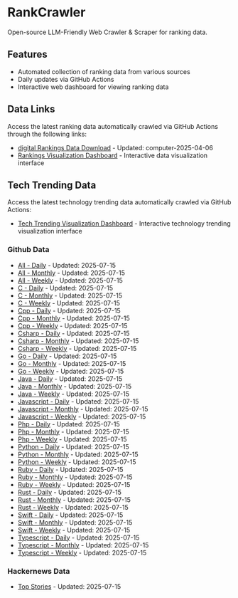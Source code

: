 # RankCrawler

Open-source LLM-Friendly Web Crawler & Scraper for ranking data.

## Features

* Automated collection of ranking data from various sources
* Daily updates via GitHub Actions
* Interactive web dashboard for viewing ranking data


## Data Links

Access the latest ranking data automatically crawled via GitHub Actions through the following links:

* [digital Rankings Data Download](https://github.com/chenjy16/RankCrawler/blob/main/data/1688/digital_computer_2025-04-06.json) - Updated: computer-2025-04-06
* [Rankings Visualization Dashboard](https://chenjy16.github.io/RankCrawler/1688_rankings.html) - Interactive data visualization interface




## Tech Trending Data

Access the latest technology trending data automatically crawled via GitHub Actions:

* [Tech Trending Visualization Dashboard](https://chenjy16.github.io/RankCrawler/tech_trending.html) - Interactive technology trending visualization interface

### Github Data

* [All - Daily](https://github.com/chenjy16/RankCrawler/blob/main/data/github/github_all_daily_2025-07-15.json) - Updated: 2025-07-15
* [All - Monthly](https://github.com/chenjy16/RankCrawler/blob/main/data/github/github_all_monthly_2025-07-15.json) - Updated: 2025-07-15
* [All - Weekly](https://github.com/chenjy16/RankCrawler/blob/main/data/github/github_all_weekly_2025-07-15.json) - Updated: 2025-07-15
* [C - Daily](https://github.com/chenjy16/RankCrawler/blob/main/data/github/github_c_daily_2025-07-15.json) - Updated: 2025-07-15
* [C - Monthly](https://github.com/chenjy16/RankCrawler/blob/main/data/github/github_c_monthly_2025-07-15.json) - Updated: 2025-07-15
* [C - Weekly](https://github.com/chenjy16/RankCrawler/blob/main/data/github/github_c_weekly_2025-07-15.json) - Updated: 2025-07-15
* [Cpp - Daily](https://github.com/chenjy16/RankCrawler/blob/main/data/github/github_cpp_daily_2025-07-15.json) - Updated: 2025-07-15
* [Cpp - Monthly](https://github.com/chenjy16/RankCrawler/blob/main/data/github/github_cpp_monthly_2025-07-15.json) - Updated: 2025-07-15
* [Cpp - Weekly](https://github.com/chenjy16/RankCrawler/blob/main/data/github/github_cpp_weekly_2025-07-15.json) - Updated: 2025-07-15
* [Csharp - Daily](https://github.com/chenjy16/RankCrawler/blob/main/data/github/github_csharp_daily_2025-07-15.json) - Updated: 2025-07-15
* [Csharp - Monthly](https://github.com/chenjy16/RankCrawler/blob/main/data/github/github_csharp_monthly_2025-07-15.json) - Updated: 2025-07-15
* [Csharp - Weekly](https://github.com/chenjy16/RankCrawler/blob/main/data/github/github_csharp_weekly_2025-07-15.json) - Updated: 2025-07-15
* [Go - Daily](https://github.com/chenjy16/RankCrawler/blob/main/data/github/github_go_daily_2025-07-15.json) - Updated: 2025-07-15
* [Go - Monthly](https://github.com/chenjy16/RankCrawler/blob/main/data/github/github_go_monthly_2025-07-15.json) - Updated: 2025-07-15
* [Go - Weekly](https://github.com/chenjy16/RankCrawler/blob/main/data/github/github_go_weekly_2025-07-15.json) - Updated: 2025-07-15
* [Java - Daily](https://github.com/chenjy16/RankCrawler/blob/main/data/github/github_java_daily_2025-07-15.json) - Updated: 2025-07-15
* [Java - Monthly](https://github.com/chenjy16/RankCrawler/blob/main/data/github/github_java_monthly_2025-07-15.json) - Updated: 2025-07-15
* [Java - Weekly](https://github.com/chenjy16/RankCrawler/blob/main/data/github/github_java_weekly_2025-07-15.json) - Updated: 2025-07-15
* [Javascript - Daily](https://github.com/chenjy16/RankCrawler/blob/main/data/github/github_javascript_daily_2025-07-15.json) - Updated: 2025-07-15
* [Javascript - Monthly](https://github.com/chenjy16/RankCrawler/blob/main/data/github/github_javascript_monthly_2025-07-15.json) - Updated: 2025-07-15
* [Javascript - Weekly](https://github.com/chenjy16/RankCrawler/blob/main/data/github/github_javascript_weekly_2025-07-15.json) - Updated: 2025-07-15
* [Php - Daily](https://github.com/chenjy16/RankCrawler/blob/main/data/github/github_php_daily_2025-07-15.json) - Updated: 2025-07-15
* [Php - Monthly](https://github.com/chenjy16/RankCrawler/blob/main/data/github/github_php_monthly_2025-07-15.json) - Updated: 2025-07-15
* [Php - Weekly](https://github.com/chenjy16/RankCrawler/blob/main/data/github/github_php_weekly_2025-07-15.json) - Updated: 2025-07-15
* [Python - Daily](https://github.com/chenjy16/RankCrawler/blob/main/data/github/github_python_daily_2025-07-15.json) - Updated: 2025-07-15
* [Python - Monthly](https://github.com/chenjy16/RankCrawler/blob/main/data/github/github_python_monthly_2025-07-15.json) - Updated: 2025-07-15
* [Python - Weekly](https://github.com/chenjy16/RankCrawler/blob/main/data/github/github_python_weekly_2025-07-15.json) - Updated: 2025-07-15
* [Ruby - Daily](https://github.com/chenjy16/RankCrawler/blob/main/data/github/github_ruby_daily_2025-07-15.json) - Updated: 2025-07-15
* [Ruby - Monthly](https://github.com/chenjy16/RankCrawler/blob/main/data/github/github_ruby_monthly_2025-07-15.json) - Updated: 2025-07-15
* [Ruby - Weekly](https://github.com/chenjy16/RankCrawler/blob/main/data/github/github_ruby_weekly_2025-07-15.json) - Updated: 2025-07-15
* [Rust - Daily](https://github.com/chenjy16/RankCrawler/blob/main/data/github/github_rust_daily_2025-07-15.json) - Updated: 2025-07-15
* [Rust - Monthly](https://github.com/chenjy16/RankCrawler/blob/main/data/github/github_rust_monthly_2025-07-15.json) - Updated: 2025-07-15
* [Rust - Weekly](https://github.com/chenjy16/RankCrawler/blob/main/data/github/github_rust_weekly_2025-07-15.json) - Updated: 2025-07-15
* [Swift - Daily](https://github.com/chenjy16/RankCrawler/blob/main/data/github/github_swift_daily_2025-07-15.json) - Updated: 2025-07-15
* [Swift - Monthly](https://github.com/chenjy16/RankCrawler/blob/main/data/github/github_swift_monthly_2025-07-15.json) - Updated: 2025-07-15
* [Swift - Weekly](https://github.com/chenjy16/RankCrawler/blob/main/data/github/github_swift_weekly_2025-07-15.json) - Updated: 2025-07-15
* [Typescript - Daily](https://github.com/chenjy16/RankCrawler/blob/main/data/github/github_typescript_daily_2025-07-15.json) - Updated: 2025-07-15
* [Typescript - Monthly](https://github.com/chenjy16/RankCrawler/blob/main/data/github/github_typescript_monthly_2025-07-15.json) - Updated: 2025-07-15
* [Typescript - Weekly](https://github.com/chenjy16/RankCrawler/blob/main/data/github/github_typescript_weekly_2025-07-15.json) - Updated: 2025-07-15

### Hackernews Data

* [Top Stories](https://github.com/chenjy16/RankCrawler/blob/main/data/hackernews/hackernews_top_2025-07-15.json) - Updated: 2025-07-15


